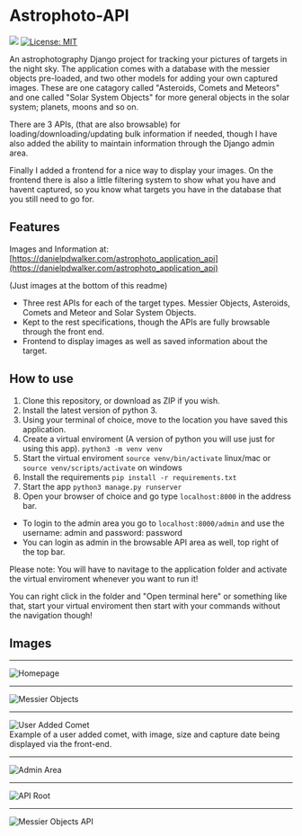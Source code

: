 # Astrophoto-API 
![](https://img.shields.io/github/workflow/status/danielpdwalker/Astrophoto-API/Django%20CI/master)  [![License: MIT](https://img.shields.io/badge/License-MIT-yellow.svg)](https://opensource.org/licenses/MIT)

An astrophotography Django project for tracking your pictures of targets in the night sky. The application comes with a database with the messier objects pre-loaded, and two other models for adding your own captured images. These are one catagory called "Asteroids, Comets and Meteors" and one called "Solar System Objects" for more general objects in the solar system; planets, moons and so on. 

There are 3 APIs, (that are also browsable) for loading/downloading/updating bulk information if needed, though I have also added the ability to maintain information through the Django admin area. 

Finally I added a frontend for a nice way to display your images. On the frontend there is also a little filtering system to show what you have and havent captured, so you know what targets you have in the database that you still need to go for.


## Features
Images and Information at: [https://danielpdwalker.com/astrophoto_application_api](https://danielpdwalker.com/astrophoto_application_api)

(Just images at the bottom of this readme)

- Three rest APIs for each of the target types. Messier Objects, Asteroids, Comets and Meteor and Solar System Objects.
- Kept to the rest specifications, though the APIs are fully browsable through the front end.
- Frontend to display images as well as saved information about the target.


## How to use
1. Clone this repository, or download as ZIP if you wish.
2. Install the latest version of python 3.
4. Using your terminal of choice, move to the location you have saved this application.
5. Create a virtual enviroment (A version of python you will use just for using this app). 
```python3 -m venv venv```
6. Start the virtual enviroment ```source venv/bin/activate``` linux/mac or ```source venv/scripts/activate``` on windows
7. Install the requirements ```pip install -r requirements.txt```
8. Start the app ```python3 manage.py runserver```
9. Open your browser of choice and go type ```localhost:8000``` in the address bar.
- To login to the admin area you go to ```localhost:8000/admin``` and use the username: admin and password: password
- You can login as admin in the browsable API area as well, top right of the top bar. 

Please note: You will have to navitage to the application folder and activate the virtual enviroment whenever you want to run it!

You can right click in the folder and "Open terminal here" or something like that, start your virtual enviroment then start with your commands without the navigation though!

## Images
<hr>

![Homepage](https://github.com/DanielPDWalker/Astrophoto-API/blob/master/.readme_images/homepage.JPG)
<hr>

![Messier Objects](https://github.com/DanielPDWalker/Astrophoto-API/blob/master/.readme_images/messier_objects.JPG)
<hr>

![User Added Comet](https://github.com/DanielPDWalker/Astrophoto-API/blob/master/.readme_images/capturedimagedemo.JPG)  
Example of a user added comet, with image, size and capture date being displayed via the front-end.
<hr>
  
![Admin Area](https://github.com/DanielPDWalker/Astrophoto-API/blob/master/.readme_images/admin_area.JPG)
<hr>

![API Root](https://github.com/DanielPDWalker/Astrophoto-API/blob/master/.readme_images/api_root.JPG)
<hr>

![Messier Objects API](https://github.com/DanielPDWalker/Astrophoto-API/blob/master/.readme_images/messier_objects_api.JPG)
